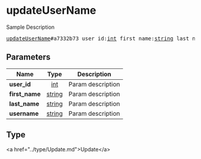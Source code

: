 # updateUserName

Sample Description

<pre>
<a href="../constructor/updateUserName.md">updateUserName</a>#a7332b73 user_id:<a href="../type/int.md">int</a> first_name:<a href="../type/string.md">string</a> last_name:<a href="../type/string.md">string</a> username:<a href="../type/string.md">string</a> = <a href="../type/Update.md">Update</a>;
</pre>

## Parameters

| Name | Type | Description |
|------|:----:|-------------|
| **user_id** | <a href="../type/int.md">int</a> | Param description |
| **first_name** | <a href="../type/string.md">string</a> | Param description |
| **last_name** | <a href="../type/string.md">string</a> | Param description |
| **username** | <a href="../type/string.md">string</a> | Param description |

## Type

&lt;a href=&#34;../type/Update.md&#34;&gt;Update&lt;/a&gt;
